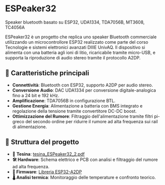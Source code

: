 # ESPeaker32
Speaker bluetooth basato su ESP32, UDA1334, TDA7056B, MT3608, TC4056A

ESPeaker32 è un progetto che replica uno speaker Bluetooth commerciale utilizzando un microcontrollore ESP32 realizzato come parte del corso Tecnologie e sistemi elettronici avanzati DIIIE UnivAQ.
Il dispositivo si alimenta con una batteria agli ioni di litio, ricaricabile tramite micro-USB, e supporta la riproduzione di audio stereo tramite il protocollo A2DP.

## 🚀 Caratteristiche principali
- **Connettività**: Bluetooth con ESP32, supporto A2DP per audio stereo.  
- **Conversione Audio**: DAC UDA1334 per conversione digitale-analogica fino a 24 bit e 192 kHz.  
- **Amplificazione**: TDA7056B in configurazione BTL.  
- **Gestione Energia**: Alimentazione a batteria con BMS integrato e regolazione della tensione tramite convertitore DC-DC boost.  
- **Ottimizzazione del Rumore**: Filtraggio dell'alimentazione tramite filtri pi-greco del secondo ordine per ridurre il rumore ad alta frequenza sui rail di alimentazione.  

## 📁 Struttura del progetto
- 📜 **Tesina**: [tesina_ESPeaker32_2.pdf](https://github.com/rickb3n/ESPeaker32/blob/main/tesina_ESPeaker32_2.pdf)
- **🛠 Hardware**: Schema elettrico e PCB con analisi e filtraggio del rumore ad alta frequenza.
- **💾 Firmware**: [Libreria ESP32-A2DP](https://github.com/pschatzmann/ESP32-A2DP)
- **🌡 Analisi termica**: Monitoraggio delle temperature e confronto teorico.  
